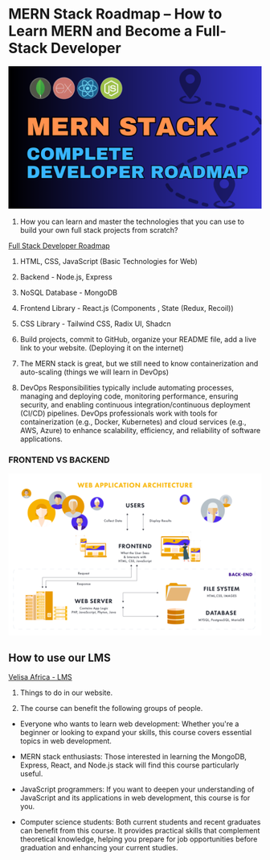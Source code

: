 # MERN Stack Roadmap – How to Learn MERN and Become a Full-Stack Developer

![mern stack roadmap](./images/mern-stack.png)

1. How you can learn and master the technologies that you can use to build your own full stack projects from scratch?

[Full Stack Developer Roadmap](https://roadmap.sh/full-stack)

1.  HTML, CSS, JavaScript (Basic Technologies for Web)

2.  Backend - Node.js, Express

3.  NoSQL Database - MongoDB

4.  Frontend Library - React.js (Components , State (Redux, Recoil))

5.  CSS Library - Tailwind CSS, Radix UI, Shadcn

6.  Build projects, commit to GitHub, organize your README file, add a live link to your website. (Deploying it on the internet)

7.  The MERN stack is great, but we still need to know containerization and auto-scaling (things we will learn in DevOps)

8.  DevOps Responsibilities typically include automating processes, managing and deploying code, monitoring performance, ensuring security, and enabling continuous integration/continuous deployment (CI/CD) pipelines. DevOps professionals work with tools for containerization (e.g., Docker, Kubernetes) and cloud services (e.g., AWS, Azure) to enhance scalability, efficiency, and reliability of software applications.

### FRONTEND VS BACKEND

![Web Application Architecture Diagram](./images/web.png)

## How to use our LMS

[Velisa Africa - LMS](https://www.e5code.com/)

1. Things to do in our website.

2. The course can benefit the following groups of people.

- Everyone who wants to learn web development: Whether you're a beginner or looking to expand your skills, this course covers essential topics in web development.

- MERN stack enthusiasts: Those interested in learning the MongoDB, Express, React, and Node.js stack will find this course particularly useful.

- JavaScript programmers: If you want to deepen your understanding of JavaScript and its applications in web development, this course is for you.

- Computer science students: Both current students and recent graduates can benefit from this course. It provides practical skills that complement theoretical knowledge, helping you prepare for job opportunities before graduation and enhancing your current studies.
